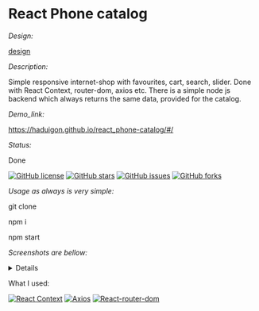 # React Phone catalog

_Design:_

[design](https://www.figma.com/file/uEetgWenSRxk9jgiym6Yzp/Phone-catalog-redesign?node-id=1%3A2)

_Description:_

Simple responsive internet-shop with favourites, cart, search, slider. Done with React Context, router-dom, axios etc. There is a simple node js backend which always returns the same data, provided for the catalog.

_Demo_link:_  

https://haduigon.github.io/react_phone-catalog/#/

_Status:_  

Done

[![GitHub license](https://img.shields.io/github/license/haduigon/fb_horo_chat_landing)](https://github.com/haduigon/fb_horo_chat_landing/blob/master/LICENSE)
[![GitHub stars](https://img.shields.io/github/stars/haduigon/fb_horo_chat_landing)](https://github.com/haduigon/fb_horo_chat_landing/stargazers)
[![GitHub issues](https://img.shields.io/github/issues/haduigon/fb_horo_chat_landing)](https://github.com/haduigon/fb_horo_chat_landing/issues)
[![GitHub forks](https://img.shields.io/github/forks/haduigon/fb_horo_chat_landing)](https://github.com/haduigon/fb_horo_chat_landing/network)

_Usage as always is very simple:_   

git clone

npm i

npm start

_Screenshots are bellow:_  

<details>
  <img width="1792" alt="Screenshot 2024-06-05 at 16 29 19" src="https://github.com/haduigon/react_phone-catalog/assets/20277989/7ab8607f-dc9f-4def-8b11-e1aae73d1a93">
<img width="1792" alt="Screenshot 2024-06-05 at 16 30 09" src="https://github.com/haduigon/react_phone-catalog/assets/20277989/a00f3d9e-bae9-4337-a1a7-419515d0fcef">
<img width="1792" alt="Screenshot 2024-06-05 at 16 30 27" src="https://github.com/haduigon/react_phone-catalog/assets/20277989/f2af4034-977b-49eb-930f-3b104f9eb1e7">

</details>

What I used:

[![React Context](https://img.shields.io/badge/React%20Context-0.0.3-blue)](https://reactjs.org/docs/context.html)
[![Axios](https://img.shields.io/badge/Axios-18.3.1-orange)](https://axios.com)
[![React-router-dom](https://img.shields.io/badge/React%20Router-6.23.1-yellow)](https://reactrouter.com/en/main)


